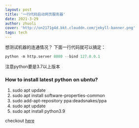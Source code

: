 ```yaml
---
layout: post
title: '一行代码启动网页服务器'
date: 2021-3-29
author: zhuoli
cover: 'http://on2171g4d.bkt.clouddn.com/jekyll-banner.png'
tags: tech 
---
```


想测试机器的连通情况？ 下面一行代码就可以搞定：
``` python
python -m http.server 8080 --bind 127.0.0.1
```
注意python要是3.7以上版本

### How to install latest python on ubntu?
1. sudo apt update
1. sudo apt install software-properties-common
1. sudo add-apt-repository ppa:deadsnakes/ppa
1. sudo apt update
1. sudo apt install python3.9

checkout [here](https://phoenixnap.com/kb/how-to-install-python-3-ubuntu)
